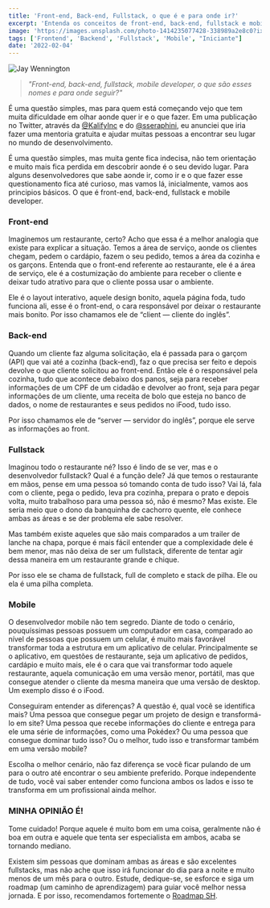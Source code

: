```yaml
---
title: 'Front-end, Back-end, Fullstack, o que é e para onde ir?'
excerpt: 'Entenda os conceitos de front-end, back-end, fullstack e mobile development.'
image: 'https://images.unsplash.com/photo-1414235077428-338989a2e8c0?ixlib=rb-4.0.3&ixid=MnwxMjA3fDB8MHxwaG90by1wYWdlfHx8fGVufDB8fHx8&auto=format&fit=crop&w=870&q=80'
tags: ['Frontend', 'Backend', 'Fullstack', 'Mobile', "Iniciante"]
date: '2022-02-04'
---
```


![](https://images.unsplash.com/photo-1414235077428-338989a2e8c0?ixlib=rb-4.0.3&ixid=MnwxMjA3fDB8MHxwaG90by1wYWdlfHx8fGVufDB8fHx8&auto=format&fit=crop&w=870&q=80 "Jay Wennington")

> _"Front-end, back-end, fullstack, mobile developer, o que são esses nomes e para onde seguir?"_

É uma questão simples, mas para quem está começando vejo que tem muita dificuldade em olhar aonde quer ir e o que fazer. Em uma publicação no Twitter, através da [@KalifyInc](https://twitter.com/kalifyinc?ref=yagasaki.dev/blog) e do [@sseraphini](https://twitter.com/sseraphini?ref=yagasaki.dev/blog), eu anunciei que iria fazer uma mentoria gratuita e ajudar muitas pessoas a encontrar seu lugar no mundo de desenvolvimento.

É uma questão simples, mas muita gente fica indecisa, não tem orientação e muito mais fica perdida em descobrir aonde é o seu devido lugar. Para alguns desenvolvedores que sabe aonde ir, como ir e o que fazer esse questionamento fica até curioso, mas vamos lá, inicialmente, vamos aos principios básicos. O que é front-end, back-end, fullstack e mobile developer.

<!--truncate-->

### Front-end

Imaginemos um restaurante, certo? Acho que essa é a melhor analogia que existe para explicar a situação. Temos a área de serviço, aonde os clientes chegam, pedem o cardápio, fazem o seu pedido, temos a área da cozinha e os garçons. Entenda que o front-end referente ao restaurante, ele é a área de serviço, ele é a costumização do ambiente para receber o cliente e deixar tudo atrativo para que o cliente possa usar o ambiente.

Ele é o layout interativo, aquele design bonito, aquela página foda, tudo funciona ali, esse é o front-end, o cara responsável por deixar o restaurante mais bonito. Por isso chamamos ele de “client — cliente do inglês”.

### Back-end

Quando um cliente faz alguma solicitação, ela é passada para o garçom (API) que vai até a cozinha (back-end), faz o que precisa ser feito e depois devolve o que cliente solicitou ao front-end. Então ele é o responsável pela cozinha, tudo que acontece debaixo dos panos, seja para receber informações de um CPF de um cidadão e devolver ao front, seja para pegar informações de um cliente, uma receita de bolo que esteja no banco de dados, o nome de restaurantes e seus pedidos no iFood, tudo isso.

Por isso chamamos ele de “server — servidor do inglês”, porque ele serve as informações ao front.

### Fullstack

Imaginou todo o restaurante né? Isso é lindo de se ver, mas e o desenvolvedor fullstack? Qual é a função dele? Já que temos o restaurante em mãos, pense em uma pessoa só tomando conta de tudo isso? Vai lá, fala com o cliente, pega o pedido, leva pra cozinha, prepara o prato e depois volta, muito trabalhoso para uma pessoa só, não é mesmo? Mas existe. Ele seria meio que o dono da banquinha de cachorro quente, ele conhece ambas as áreas e se der problema ele sabe resolver.

Mas também existe aqueles que são mais comparados a um trailer de lanche na chapa, porque é mais fácil entender que a complexidade dele é bem menor, mas não deixa de ser um fullstack, diferente de tentar agir dessa maneira em um restaurante grande e chique.

Por isso ele se chama de fullstack, full de completo e stack de pilha. Ele ou ela é uma pilha completa.

### Mobile

O desenvolvedor mobile não tem segredo. Diante de todo o cenário, pouquíssimas pessoas possuem um computador em casa, comparado ao nível de pessoas que possuem um celular, é muito mais favorável transformar toda a estrutura em um aplicativo de celular. Principalmente se o aplicativo, em questões de restaurante, seja um aplicativo de pedidos, cardápio e muito mais, ele é o cara que vai transformar todo aquele restaurante, aquela comunicação em uma versão menor, portátil, mas que consegue atender o cliente da mesma maneira que uma versão de desktop. Um exemplo disso é o iFood.

Conseguiram entender as diferenças? A questão é, qual você se identifica mais? Uma pessoa que consegue pegar um projeto de design e transformá-lo em site? Uma pessoa que recebe informações do cliente e entrega para ele uma série de informações, como uma Pokédex? Ou uma pessoa que consegue dominar tudo isso? Ou o melhor, tudo isso e transformar também em uma versão mobile?

Escolha o melhor cenário, não faz diferença se você ficar pulando de um para o outro até encontrar o seu ambiente preferido. Porque independente de tudo, você vai saber entender como funciona ambos os lados e isso te transforma em um profissional ainda melhor.

### MINHA OPINIÃO É!

Tome cuidado! Porque aquele é muito bom em uma coisa, geralmente não é boa em outra e aquele que tenta ser especialista em ambos, acaba se tornando mediano.

Existem sim pessoas que dominam ambas as áreas e são excelentes fullstacks, mas não ache que isso irá funcionar do dia para a noite e muito menos de um mês para o outro. Estude, dedique-se, se esforce e siga um roadmap (um caminho de aprendizagem) para guiar você melhor nessa jornada. E por isso, recomendamos fortemente o [Roadmap SH](https://roadmap.sh?ref=yagasaki.dev/blog).
